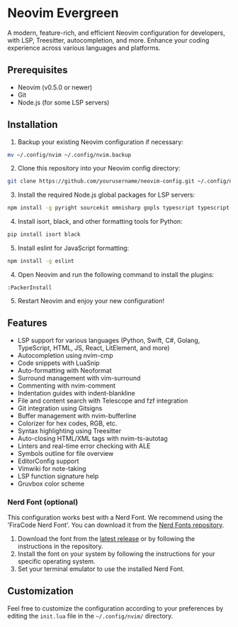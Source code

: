 # Neovim Evergreen

A modern, feature-rich, and efficient Neovim configuration for developers, with LSP, Treesitter, autocompletion, and more. Enhance your coding experience across various languages and platforms.

## Prerequisites

- Neovim (v0.5.0 or newer)
- Git
- Node.js (for some LSP servers)

## Installation

1. Backup your existing Neovim configuration if necessary:

```sh
mv ~/.config/nvim ~/.config/nvim.backup
```

2. Clone this repository into your Neovim config directory:

```sh
git clone https://github.com/yourusername/neovim-config.git ~/.config/nvim
```

3. Install the required Node.js global packages for LSP servers:

```sh
npm install -g pyright sourcekit omnisharp gopls typescript typescript-language-server vscode-html-languageserver-bin vscode-css-languageserver-bin tailwindcss-language-server vscode-json-languageserver
```

4. Install isort, black, and other formatting tools for Python:
```sh
pip install isort black
```

5. Install eslint for JavaScript formatting:
```sh
npm install -g eslint
```

4. Open Neovim and run the following command to install the plugins:
```vim
:PackerInstall
```

5. Restart Neovim and enjoy your new configuration!

## Features

- LSP support for various languages (Python, Swift, C#, Golang, TypeScript, HTML, JS, React, LitElement, and more)
- Autocompletion using nvim-cmp
- Code snippets with LuaSnip
- Auto-formatting with Neoformat
- Surround management with vim-surround
- Commenting with nvim-comment
- Indentation guides with indent-blankline
- File and content search with Telescope and fzf integration
- Git integration using Gitsigns
- Buffer management with nvim-bufferline
- Colorizer for hex codes, RGB, etc.
- Syntax highlighting using Treesitter
- Auto-closing HTML/XML tags with nvim-ts-autotag
- Linters and real-time error checking with ALE
- Symbols outline for file overview
- EditorConfig support
- Vimwiki for note-taking
- LSP function signature help
- Gruvbox color scheme

### Nerd Font (optional)

This configuration works best with a Nerd Font. We recommend using the 'FiraCode Nerd Font'. You can download it from the [Nerd Fonts repository](https://github.com/ryanoasis/nerd-fonts).

1. Download the font from the [latest release](https://github.com/ryanoasis/nerd-fonts/releases) or by following the instructions in the repository.
2. Install the font on your system by following the instructions for your specific operating system.
3. Set your terminal emulator to use the installed Nerd Font.

## Customization

Feel free to customize the configuration according to your preferences by editing the `init.lua` file in the `~/.config/nvim/` directory.
